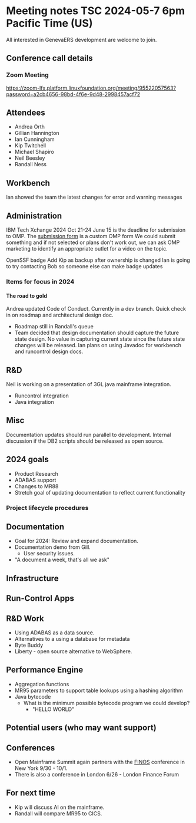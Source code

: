 # Meeting notes TSC 2024-05-7 6pm Pacific Time (US)
All interested in GenevaERS development are welcome to join.
## Conference call details
### Zoom Meeting
https://zoom-lfx.platform.linuxfoundation.org/meeting/95522057563?password=a2cb4656-98bd-4f6e-9d48-2998457acf72
## Attendees 
- Andrea Orth 
- Gillian Hannington 
- Ian Cunningham
- Kip Twitchell
- Michael Shapiro
- Neil Beesley 
- Randall Ness
<!-- 
- Bob McCormack 
- Eugene Morrow 
- Jeff Horner 
-->
## Workbench

Ian showed the team the latest changes for error and warning messages

## Administration

IBM Tech Xchange 2024 Oct 21-24
June 15 is the deadline for submission to OMP. The [submission form](https://bit.ly/3Ur9lCj) is a custom OMP form
We could submit something and if not selected or plans don't work out, we can ask OMP marketing to identify an appropriate outlet for a video on the topic.

OpenSSF badge
Add Kip as backup after ownership is changed
Ian is going to try contacting Bob so someone else can make badge updates

### Items for focus in 2024

#### The road to gold
Andrea updated Code of Conduct. Currently in a dev branch.
Quick check in on roadmap and architectural design doc.
* Roadmap still in Randall's queue
* Team decided that design documentation should capture the future state design. No value in capturing current state since the future state changes will be released. Ian plans on using Javadoc for workbench and runcontrol design docs.

## R&D
Neil is working on a presentation of 3GL java mainframe integration. 

* Runcontrol integration
* Java integration

## Misc

Documentation updates should run parallel to development.
Internal discussion if the DB2 scripts should be released as open source.

## 2024 goals

- Product Research
- ADABAS support
- Changes to MR88
- Stretch goal of updating documentation to reflect current functionality

### Project lifecycle procedures
## Documentation
- Goal for 2024: Review and expand documentation.
- Documentation demo from Gill. 
  - User security issues.
- "A document a week, that's all we ask" 
## Infrastructure
## Run-Control Apps
## R&D Work
- Using ADABAS as a data source.  
- Alternatives to a using a database for metadata
- Byte Buddy 
- Liberty - open source alternative to WebSphere.
## Performance Engine
- Aggregation functions
- MR95 parameters to support table lookups using a hashing algorithm  
- Java bytecode 
  - What is the minimum possible bytecode program we could develop?
    - "HELLO WORLD"
## Potential users (who may want support)


## Conferences

- Open Mainframe Summit again partners with the [FINOS](https://www.finos.org/) conference in New York 9/30 - 10/1.
- There is also a conference in London 6/26 - London Finance Forum

## For next time 
- Kip will discuss AI on the mainframe.
- Randall will compare MR95 to CICS. 

